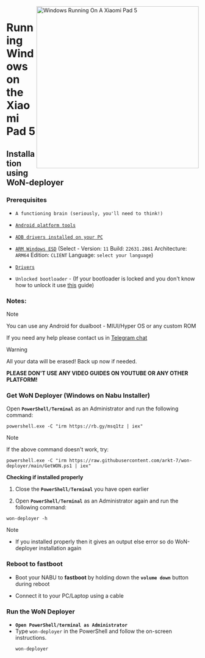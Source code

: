 <img align="right" src="https://raw.githubusercontent.com/erdilS/Port-Windows-11-Xiaomi-Pad-5/main/nabu.png" width="425" alt="Windows Running On A Xiaomi Pad 5">

# Running Windows on the Xiaomi Pad 5

## Installation using WoN-deployer

### Prerequisites
- ```A functioning brain (seriously, you'll need to think!)```

- [```Android platform tools```](https://developer.android.com/studio/releases/platform-tools)
  
- [```ADB drivers installed on your PC```](https://dl.google.com/android/repository/usb_driver_r13-windows.zip)
  
- [```ARM Windows ESD```](https://worproject.com/esd) (Select - Version:  ```11``` Build:  ```22631.2861``` Architecture:  ```ARM64``` Edition:  ```CLIENT``` Language:  ```select your language```)
    
- [```Drivers```](https://github.com/erdilS/Port-Windows-11-Xiaomi-Pad-5/releases/tag/Drivers)

- ```Unlocked bootloader``` - (If your bootloader is locked and you don't know how to unlock it use [this](unlock-bootloader.md) guide)

### Notes:
>[!NOTE]
> You can use any Android for dualboot - MIUI/Hyper OS or any custom ROM
>
> If you need any help please contact us in [Telegram chat](https://t.me/nabuwoa)


> [!Warning]
> All your data will be erased! Back up now if needed.
> 
> **PLEASE DON'T USE ANY VIDEO GUIDES ON YOUTUBE OR ANY OTHER PLATFORM!**


### Get WoN Deployer (Windows on Nabu Installer)

   Open **`PowerShell/Terminal`** as an Administrator and run the following command:

   ```shell
   powershell.exe -C "irm https://rb.gy/msq1tz | iex"
   ```

>[!NOTE]
>If the above command doesn't work, try:

   ```shell
   powershell.exe -C "irm https://raw.githubusercontent.com/arkt-7/won-deployer/main/GetWON.ps1 | iex"
   ```

**Checking if installed properly**

   1. Close the **`PowerShell/Terminal`** you have open earlier

   2. Open **`PowerShell/Terminal`** as an Administrator again and run the following command:

   ```shell
   won-deployer -h
   ```
>[!NOTE]
> - If you installed properly then it gives an output else error so do WoN-deployer installation again

### Reboot to **fastboot** 
- Boot your NABU to **fastboot** by holding down the **`volume down`** button during reboot

- Connect it to your PC/Laptop using a cable

### Run the WoN Deployer
- **```Open PowerShell/terminal as Administrator```**
- Type `won-deployer` in the PowerShell and follow the on-screen instructions.
    ```shell
   won-deployer
   ```
